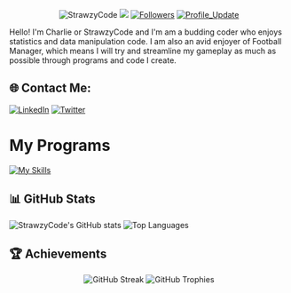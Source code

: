 <p align="center"> 
    <img src="https://komarev.com/ghpvc/?username=StrawzyCode" alt="StrawzyCode"/>       
    <a href="https://github.com/StrawzyCode" alt="Activity"><img src="https://img.shields.io/github/commit-activity/m/StrawzyCode/StrawzyCode" /></a>
    <a href="https://github.com/StrawzyCode?tab=followers"><img alt="Followers" src="https://img.shields.io/github/followers/StrawzyCode?color=4C1&logo=github"></a>
    <a href="https://github.com/StrawzyCode/StrawzyCode" target="_blank"><img alt="Profile_Update" src="https://img.shields.io/github/last-commit/StrawzyCode/StrawzyCode?label=Profile%20update&style=fflat-square"></a>
</p> 
Hello! I'm Charlie or StrawzyCode and I'm am a budding coder who enjoys statistics and data manipulation code. I am also an avid enjoyer of Football Manager, which means I will try and streamline my gameplay as much as possible through programs and code I create.

## 🌐 Contact Me:
[![LinkedIn](https://img.shields.io/badge/LinkedIn-0077B5?style=for-the-badge&logo=linkedin&logoColor=white)](https://www.linkedin.com/in/charlie-h-5ab00b290)
[![Twitter](https://img.shields.io/badge/Twitter-1DA1F2?style=for-the-badge&logo=twitter&logoColor=white)](https://twitter.com/FFCJam)
# My Programs 
[![My Skills](https://skillicons.dev/icons?i=js,html,css,py,nodejs,latex,bash&theme=dark)](https://www.google.com/)
## 📊 GitHub Stats
  <img src="https://github-readme-stats.vercel.app/api?username=StrawzyCode&show_icons=true&theme=radical" alt="StrawzyCode's GitHub stats" />
  <img src="https://github-readme-stats.vercel.app/api/top-langs/?username=StrawzyCode&layout=compact&theme=radical" alt="Top Languages" />


## 🏆 Achievements
<p align="center">
  <img src="https://github-readme-streak-stats.herokuapp.com/?user=StrawzyCode&theme=radical" alt="GitHub Streak" />
  <img src="https://github-profile-trophy.vercel.app/?username=StrawzyCode&theme=radical" alt="GitHub Trophies" />
</p>



